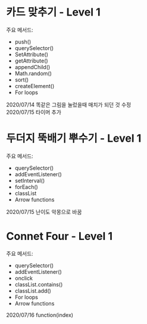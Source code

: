 # 카드 맞추기 - Level 1

주요 메서드:    
- push() 
- querySelector()   
- SetAttribute()    
- getAttribute()  
- appendChild()  
- Math.random()  
- sort()   
- createElement() 
- For loops  

2020/07/14 똑같은 그림을 눌렀을때 매치가 되던 것 수정  
2020/07/15 타이머 추가

# 두더지 뚝배기 뿌수기 - Level 1

주요 메서드:  
- querySelector()  
- addEventListener()  
- setInterval()   
- forEach()  
- classList  
- Arrow functions  

2020/07/15 난이도 악몽으로 바꿈

# Connet Four - Level 1

주요 메서드:  
- querySelector()  
- addEventListener()  
- onclick  
- classList.contains()  
- classList.add()  
- For loops  
- Arrow functions  

2020/07/16 function(index) 
